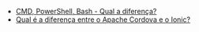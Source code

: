 - [CMD, PowerShell, Bash - Qual a diferença?](https://pt.stackoverflow.com/q/145926/101)
- [Qual é a diferença entre o Apache Cordova e o Ionic?](https://pt.stackoverflow.com/q/236145/101)
